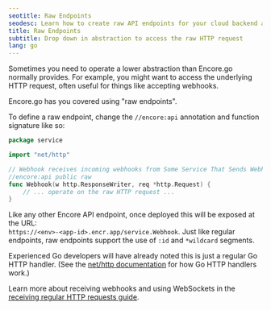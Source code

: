 ```yaml
---
seotitle: Raw Endpoints
seodesc: Learn how to create raw API endpoints for your cloud backend application using Go and Encore.go
title: Raw Endpoints
subtitle: Drop down in abstraction to access the raw HTTP request
lang: go
---
```


Sometimes you need to operate a lower abstraction than Encore.go normally provides.
For example, you might want to access the underlying HTTP request, often useful for things like accepting webhooks.

Encore.go has you covered using "raw endpoints".

To define a raw endpoint, change the `//encore:api` annotation and function signature like so:

```go
package service

import "net/http"

// Webhook receives incoming webhooks from Some Service That Sends Webhooks.
//encore:api public raw
func Webhook(w http.ResponseWriter, req *http.Request) {
    // ... operate on the raw HTTP request ...
}
```

Like any other Encore API endpoint, once deployed this will be exposed at the URL: <br/>
`https://<env>-<app-id>.encr.app/service.Webhook`. Just like regular endpoints, raw endpoints support the use of `:id` and `*wildcard` segments.

Experienced Go developers will have already noted this is just a regular Go HTTP handler.
(See the <a href="https://pkg.go.dev/net/http#Handler" target="_blank" rel="nofollow">net/http documentation</a> for how Go HTTP handlers work.)

Learn more about receiving webhooks and using WebSockets in the [receiving regular HTTP requests guide](/docs/go/how-to/http-requests).

<GitHubLink 
    href="https://github.com/encoredev/examples/tree/main/slack-bot" 
    desc="Slack Bot example application that uses Raw endpoints to accept webhooks." 
/>
